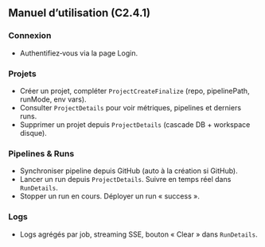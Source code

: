 ## Manuel d’utilisation (C2.4.1)

### Connexion
- Authentifiez‑vous via la page Login.

### Projets
- Créer un projet, compléter `ProjectCreateFinalize` (repo, pipelinePath, runMode, env vars).
- Consulter `ProjectDetails` pour voir métriques, pipelines et derniers runs.
- Supprimer un projet depuis `ProjectDetails` (cascade DB + workspace disque).

### Pipelines & Runs
- Synchroniser pipeline depuis GitHub (auto à la création si GitHub).
- Lancer un run depuis `ProjectDetails`. Suivre en temps réel dans `RunDetails`.
- Stopper un run en cours. Déployer un run « success ».

### Logs
- Logs agrégés par job, streaming SSE, bouton « Clear » dans `RunDetails`.

